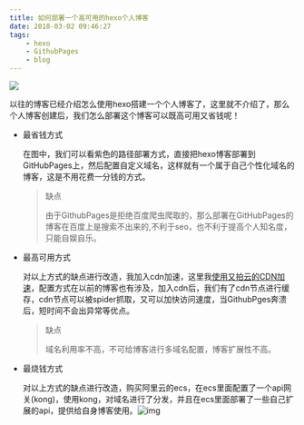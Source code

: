 ```yaml
---
title: 如何部署一个高可用的hexo个人博客
date: 2018-03-02 09:46:27
tags:
    - hexo
    - GithubPages
    - blog
---
```


![](http://ob5tof7al.bkt.clouddn.com/18-3-2/18911533.jpg)

以往的博客已经介绍怎么使用hexo搭建一个个人博客了，这里就不介绍了，那么个人博客创建后，我们怎么部署这个博客可以既高可用又省钱呢！

- 最省钱方式

  在图中，我们可以看紫色的路径部署方式，直接把hexo博客部署到GitHubPages上，然后配置自定义域名，这样就有一个属于自己个性化域名的博客，这是不用花费一分钱的方式。

  > 缺点
  >
  > 由于GithubPages是拒绝百度爬虫爬取的，那么部署在GitHubPages的博客在百度上是搜索不出来的,不利于seo，也不利于提高个人知名度，只能自娱自乐。

- 最高可用方式

  对以上方式的缺点进行改造，我加入cdn加速，这里我[使用又拍云的CDN加速](http://caishaodong.top/2018/02/27/art-upyun-cdn/)，配置方式在以前的博客也有涉及，加入cdn后，我们有了cdn节点进行缓存，cdn节点可以被spider抓取，又可以加快访问速度，当GithubPges奔溃后，短时间不会出异常等优点。

  > 缺点
  >
  > 域名利用率不高，不可给博客进行多域名配置，博客扩展性不高。

- 最烧钱方式

  对以上方式的缺点进行改造，购买阿里云的ecs，在ecs里面配置了一个api网关(kong)，使用kong，对域名进行了分发，并且在ecs里面部署了一些自己扩展的api，提供给自身博客使用。![img](http://ob5tof7al.bkt.clouddn.com/18-3-2/95147785.jpg)
